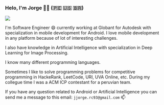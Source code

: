 ### Helo, I'm Jorge 👨‍💻  (🇵🇪   🇺🇸  🇧🇷)

<img src="https://user-images.githubusercontent.com/7152507/88428177-f61d9880-cdb9-11ea-9f32-e2f6e0280304.png"/>

I'm Software Engineer 😄 currently working at Globant for Autodesk with specialization in mobile development for Android. I love mobile development in any platform because of lot of interesting challenges.

I also have knowledge in Artificial Intelligence with specialization in Deep Learning for Image Processing.

I know many different programming languages.

Sometimes I like to solve programming problems for competitive programming in HackeRank, LeetCode, URI, UVA Online, etc. During my collegue time I was a ACM ICP contestant for a peruvian team.

If you have any question related to Android or Artificial Intelligence you can send me a message to this email: `jjorge.rc93@gmail.com` 📫


<!--
**jjrodcast/jjrodcast** is a ✨ _special_ ✨ repository because its `README.md` (this file) appears on your GitHub profile.

Here are some ideas to get you started:

- 🔭 I’m currently working on ...
- 🌱 I’m currently learning ...
- 👯 I’m looking to collaborate on ...
- 🤔 I’m looking for help with ...
- 💬 Ask me about ...
- 📫 How to reach me: ...
- 😄 Pronouns: ...
- ⚡ Fun fact: ...
-->
